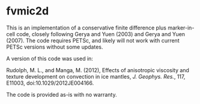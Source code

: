 # fvmic2d

This is an implementation of a conservative finite difference plus marker-in-cell code, closely following Gerya and Yuen (2003) and Gerya and Yuen (2007).
The code requires PETSc, and likely will not work with current PETSc versions without some updates.

A version of this code was used in:

Rudolph, M. L., and Manga, M. (2012), Effects of anisotropic viscosity and texture development on convection in ice mantles, *J. Geophys. Res.*, 117, E11003, doi:10.1029/2012JE004166.

The code is provided as-is with no warranty.
